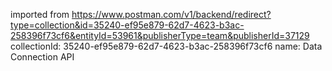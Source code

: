 imported from https://www.postman.com/v1/backend/redirect?type=collection&id=35240-ef95e879-62d7-4623-b3ac-258396f73cf6&entityId=53961&publisherType=team&publisherId=37129
collectionId: 35240-ef95e879-62d7-4623-b3ac-258396f73cf6
name: Data Connection API